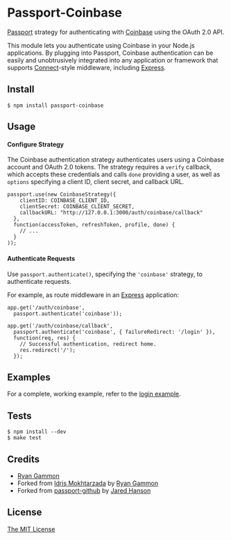 # Passport-Coinbase

[Passport](http://passportjs.org/) strategy for authenticating with [Coinbase](https://coinbase.com/)
using the OAuth 2.0 API.

This module lets you authenticate using Coinbase in your Node.js applications.
By plugging into Passport, Coinbase authentication can be easily and
unobtrusively integrated into any application or framework that supports
[Connect](http://www.senchalabs.org/connect/)-style middleware, including
[Express](http://expressjs.com/).

## Install

    $ npm install passport-coinbase

## Usage

#### Configure Strategy

The Coinbase authentication strategy authenticates users using a Coinbase account
and OAuth 2.0 tokens.  The strategy requires a `verify` callback, which accepts
these credentials and calls `done` providing a user, as well as `options`
specifying a client ID, client secret, and callback URL.

    passport.use(new CoinbaseStrategy({
        clientID: COINBASE_CLIENT_ID,
        clientSecret: COINBASE_CLIENT_SECRET,
        callbackURL: "http://127.0.0.1:3000/auth/coinbase/callback"
      },
      function(accessToken, refreshToken, profile, done) {
        // ...
      }
    ));

#### Authenticate Requests

Use `passport.authenticate()`, specifying the `'coinbase'` strategy, to
authenticate requests.

For example, as route middleware in an [Express](http://expressjs.com/)
application:

    app.get('/auth/coinbase',
      passport.authenticate('coinbase'));

    app.get('/auth/coinbase/callback', 
      passport.authenticate('coinbase', { failureRedirect: '/login' }),
      function(req, res) {
        // Successful authentication, redirect home.
        res.redirect('/');
      });

## Examples

For a complete, working example, refer to the [login example](https://github.com/rggammon/passport-coinbase/tree/master/examples/login).

## Tests

    $ npm install --dev
    $ make test

## Credits
  - [Ryan Gammon](https://github.com/rggammon)
  - Forked from [Idris Mokhtarzada](https://github.com/idris) by [Ryan Gammon](https://github.com/rggammon)
  - Forked from [passport-github](https://github.com/jaredhanson/passport-github) by [Jared Hanson](https://github.com/jaredhanson)

## License

[The MIT License](http://opensource.org/licenses/MIT)
